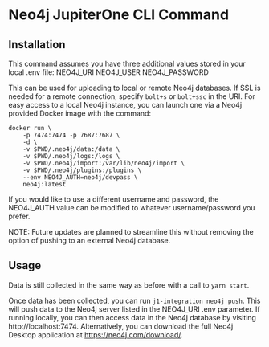 # Neo4j JupiterOne CLI Command

## Installation

This command assumes you have three additional values stored in your local .env
file: NEO4J_URI NEO4J_USER NEO4J_PASSWORD

This can be used for uploading to local or remote Neo4j databases. If SSL is
needed for a remote connection, specify `bolt+s` or `bolt+ssc` in the URI. For
easy access to a local Neo4j instance, you can launch one via a Neo4j provided
Docker image with the command:

```
docker run \
    -p 7474:7474 -p 7687:7687 \
    -d \
    -v $PWD/.neo4j/data:/data \
    -v $PWD/.neo4j/logs:/logs \
    -v $PWD/.neo4j/import:/var/lib/neo4j/import \
    -v $PWD/.neo4j/plugins:/plugins \
    --env NEO4J_AUTH=neo4j/devpass \
    neo4j:latest
```

If you would like to use a different username and password, the NEO4J_AUTH value
can be modified to whatever username/password you prefer.

NOTE: Future updates are planned to streamline this without removing the option
of pushing to an external Neo4j database.

## Usage

Data is still collected in the same way as before with a call to `yarn start`.

Once data has been collected, you can run `j1-integration neo4j push`. This will
push data to the Neo4j server listed in the NEO4J_URI .env parameter. If running
locally, you can then access data in the Neo4j database by visiting
http://localhost:7474. Alternatively, you can download the full Neo4j Desktop
application at https://neo4j.com/download/.

